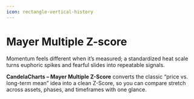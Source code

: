 ```yaml
---
icon: rectangle-vertical-history
---
```


# Mayer Multiple Z-score

Momentum feels different when it’s measured; a standardized heat scale turns euphoric spikes and fearful slides into repeatable signals.&#x20;

**CandelaCharts – Mayer Multiple Z-Score** converts the classic “price vs. long-term mean” idea into a clean Z-Score, so you can compare stretch across assets, phases, and timeframes with one glance.
